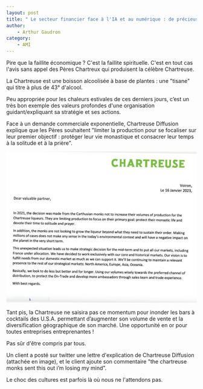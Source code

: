 ```yaml
---
layout: post
title: " Le secteur financier face à l'IA et au numérique : de précieuses leçons sur l'emploi [O.Passet]"
author: 
    - Arthur Gaudron
category: 
    - AMI
---
```


Pire que la faillite économique ? C'est la faillite spirituelle. C'est en tout cas l'avis sans appel des Pères Chartreux qui produisent la célèbre Chartreuse.

La Chartreuse est une boisson alcoolisée à base de plantes : une "tisane" qui titre à plus de 43° d'alcool.

Peu appropriée pour les chaleurs estivales de ces derniers jours, c’est un très bon exemple des valeurs profondes d'une organisation guidant/expliquant sa stratégie et ses actions.

Face à un demande commerciale exponentielle, Chartreuse Diffusion explique que les Pères souhaitent "limiter la production pour se focaliser sur leur premier objectif : protéger leur vie monastique et consacrer leur temps à la solitude et à la prière".

![Lettre de Chartreuse Distribution](/assets/2023-07-08-chartreuse/lettre-chartreuse.jpg)

Tant pis, la Chartreuse ne saisira pas ce momentum pour inonder les bars à cocktails des U.S.A. permettant d’augmenter son volume de vente et la diversification géographique de son marché. Une opportunité en or pour toutes entreprises entreprenantes !

Pas sûr d'être compris par tous.

Un client a posté sur twitter une lettre d'explication de Chartreuse Diffusion (attachée en image), et le client ajoute son commentaire "the chartreuse monks sent this out i’m losing my mind".

Le choc des cultures est parfois là où nous ne l'attendons pas.

